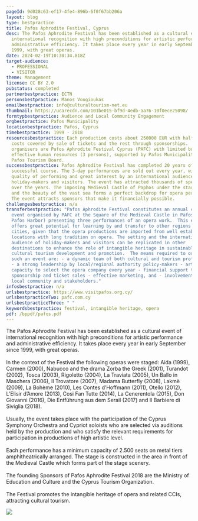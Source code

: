 ```yaml
---
pageId: 9d028c63-ef17-4fe4-896b-6f0f67bb206a
layout: blog
type: bestpractice
title: Pafos Aphrodite Festival, Cyprus
desc: The Pafos Aphrodite Festival has been established as a cultural event of
  international recognition with high preconditions for artistic performance and
  administrative efficiency. It takes place every year in early September since
  1999, with great operas.
date: 2024-02-19T10:30:34.818Z
target-audience:
  - PROFESSIONAL
  - VISITOR
theme: Management
license: CC BY 2.0
pubstatus: completed
partnerbestpractice: ECTN
personsbestpractice: Manos Vougioukas
emailbestpractice: info@culturaltourism-net.eu
thumbnail: https://ucarecdn.com/101be015-bf9d-4edb-aa76-10f0ece25098/
formtypbestpractice: Audience and Local Community Engagement
orgbestpractice: Pafos Municipality
locationbestpractice: Pafos, Cyprus
timebestpractice: 1999 - 2018
resourcesbestpractice: Each production costs about 250000 EUR with half the
  costs covered by sale of tickets and the rest through sponsorships.  The
  organisers are Pafos Aphrodite Festival Cyprus (PAFC) with limited but
  effective human resources (3 persons), supported by Pafos Municipality and the
  Pafos Tourism Board.
successbestpractice: Pafos Aphrodite Festival has completed 20 years of
  successful course. The 3-day performances are sold out every year, with high
  quality of performing and great interest by an international audience of
  holiday-makers and visitors. The event has attracted thousands of spectators
  over the years. The imposing Medieval Castle of Paphos under the starry sky
  and the beauty of the vast sea forms a perfect backdrop for opera performance.
  The event attracts sponsors that make it financially possible.
challengesbestpractice: n/a
transferbestpractice: "Pafos Aphrodite Festival constitutes an annual cultural
  event organised by PAFC at the Square of the Medieval Castle in Pafos (Kato
  Pafos Harbor) presenting three performances of an opera work.  This event
  offers great potential for learning by and transfer to other regions and
  cities, given that the opera productions are imported from well established
  locations with long tradition on opera. The setting and the international
  audience of holiday-makers and visitors can be replicated in other
  destinations to enhance the role of intangible heritage in sustainable
  cultural tourism development and promotion.  The means required to organise
  such an event are: - a dynamic team of both cultural and tourism professionals
  - a strong leadership by local/regional authority policy-makers - artistic
  capacity to select the opera company every year - financial support through
  sponsorship and ticket sales - effective marketing, and - involvement of the
  local community and stakeholders."
infosbestpractice: n/a
urlsbestpractice: https://www.visitpafos.org.cy/
urlsbestpracticeTwo: pafc.com.cy
urlsbestpracticeThree: " "
keywordsbestpractice: festival, intangible heritage, opera
pdf: /bppdf/pafos.pdf
---
```

The Pafos Aphrodite Festival has been established as a cultural event of international recognition with high preconditions for artistic performance and administrative efficiency. It takes place every year in early September since 1999, with great operas.\
\
In the context of the Festival the following operas were staged: Aida (1999), Carmen (2000), Nabucco and the drama Zorba the Greek (2001), Turandot (2002), Tosca (2003), Rigoletto (2004), La Traviata (2005), Un Ballo in Maschera (2006), Il Trovatore (2007), Madama Butterfly (2008), Lakmè (2009), La Bohème (2010), Les Contes d’Hoffmann (2011), Otello (2012), L’Elisir d’Amore (2013), Cosi Fan Tutte (2014), La Cenerentola (2015), Don Giovanni (2016), Die Entführung aus dem Serail (2017) and Il Barbiere di Siviglia (2018).\
\
Usually, the event takes place with the participation of the Cyprus Symphony Orchestra and Cypriot soloists who are selected via auditions held by the production and who satisfy the relevant requirements for participation in productions of high artistic level.\
\
Each performance has a minimum capacity of 2.500 seats on metal tiers amphitheatrically arranged. The stage is constructed in the area in front of the Medieval Castle which forms part of the stage scenery.\
\
The founding Sponsors of Pafos Aphrodite Festival 2018 are the Ministry of Education and Culture and the Cyprus Tourism Organization.\
\
The Festival promotes the intangible heritage of opera and related CCIs, attracting cultural tourism.

![](https://ucarecdn.com/24ce2b71-7626-4be0-9166-d046941dd850/)